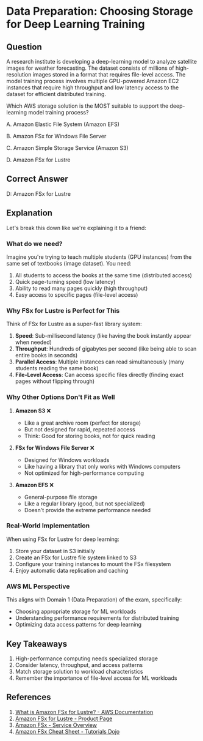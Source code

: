 # Data Preparation: Choosing Storage for Deep Learning Training

## Question
A research institute is developing a deep-learning model to analyze satellite images for weather forecasting. The dataset consists of millions of high-resolution images stored in a format that requires file-level access. The model training process involves multiple GPU-powered Amazon EC2 instances that require high throughput and low latency access to the dataset for efficient distributed training.

Which AWS storage solution is the MOST suitable to support the deep-learning model training process?

A. Amazon Elastic File System (Amazon EFS)

B. Amazon FSx for Windows File Server

C. Amazon Simple Storage Service (Amazon S3)

D. Amazon FSx for Lustre

## Correct Answer
D: Amazon FSx for Lustre

## Explanation

Let's break this down like we're explaining it to a friend:

### What do we need?
Imagine you're trying to teach multiple students (GPU instances) from the same set of textbooks (image dataset). You need:
1. All students to access the books at the same time (distributed access)
2. Quick page-turning speed (low latency)
3. Ability to read many pages quickly (high throughput)
4. Easy access to specific pages (file-level access)

### Why FSx for Lustre is Perfect for This
Think of FSx for Lustre as a super-fast library system:
1. **Speed**: Sub-millisecond latency (like having the book instantly appear when needed)
2. **Throughput**: Hundreds of gigabytes per second (like being able to scan entire books in seconds)
3. **Parallel Access**: Multiple instances can read simultaneously (many students reading the same book)
4. **File-Level Access**: Can access specific files directly (finding exact pages without flipping through)

### Why Other Options Don't Fit as Well

1. **Amazon S3** ❌
   - Like a great archive room (perfect for storage)
   - But not designed for rapid, repeated access
   - Think: Good for storing books, not for quick reading

2. **FSx for Windows File Server** ❌
   - Designed for Windows workloads
   - Like having a library that only works with Windows computers
   - Not optimized for high-performance computing

3. **Amazon EFS** ❌
   - General-purpose file storage
   - Like a regular library (good, but not specialized)
   - Doesn't provide the extreme performance needed

### Real-World Implementation
When using FSx for Lustre for deep learning:
1. Store your dataset in S3 initially
2. Create an FSx for Lustre file system linked to S3
3. Configure your training instances to mount the FSx filesystem
4. Enjoy automatic data replication and caching

### AWS ML Perspective
This aligns with Domain 1 (Data Preparation) of the exam, specifically:
- Choosing appropriate storage for ML workloads
- Understanding performance requirements for distributed training
- Optimizing data access patterns for deep learning

## Key Takeaways
1. High-performance computing needs specialized storage
2. Consider latency, throughput, and access patterns
3. Match storage solution to workload characteristics
4. Remember the importance of file-level access for ML workloads

## References

1. [What is Amazon FSx for Lustre? - AWS Documentation](https://docs.aws.amazon.com/fsx/latest/LustreGuide/what-is.html)
2. [Amazon FSx for Lustre - Product Page](https://aws.amazon.com/fsx/lustre/)
3. [Amazon FSx - Service Overview](https://aws.amazon.com/fsx/)
4. [Amazon FSx Cheat Sheet - Tutorials Dojo](https://tutorialsdojo.com/amazon-fsx/)
